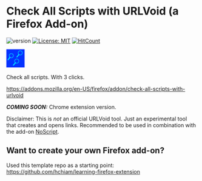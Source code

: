 # Check All Scripts with URLVoid (a Firefox Add-on)

![version](https://img.shields.io/github/release/hchiam/urlvoid-firefox-extension) [![License: MIT](https://img.shields.io/badge/License-MIT-yellow.svg)](https://opensource.org/licenses/MIT) [![HitCount](http://hits.dwyl.com/hchiam/urlvoid-firefox-extension.svg)](http://hits.dwyl.com/hchiam/urlvoid-firefox-extension)

[![add-on icon](https://raw.githubusercontent.com/hchiam/urlvoid-firefox-extension/master/icon.png)](https://addons.mozilla.org/en-US/firefox/addon/check-all-scripts-with-urlvoid)

Check all scripts. With 3 clicks.

<https://addons.mozilla.org/en-US/firefox/addon/check-all-scripts-with-urlvoid>

_**COMING SOON:**_ Chrome extension version.

Disclaimer: This is _not_ an official URLVoid tool. Just an experimental tool that creates and opens links. Recommended to be used in combination with the add-on [NoScript](https://addons.mozilla.org/en-US/firefox/addon/noscript/).

## Want to create your own Firefox add-on?

Used this template repo as a starting point: <https://github.com/hchiam/learning-firefox-extension>
